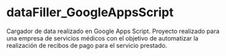 # dataFiller_GoogleAppsScript
Cargador de data realizado en Google Apps Script.
Proyecto realizado para una empresa de servicios médicos con el objetivo de automatizar la realización de recibos de pago para el servicio prestado.
